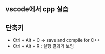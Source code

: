 ## vscode에서 cpp 실습

## 단축키
- Ctrl + Alt + C -> save and compile for C++
- Ctrl + Alt + R : 실행 결과가 보임 
